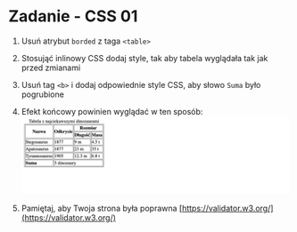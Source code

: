 # Zadanie - CSS 01

1. Usuń atrybut `borded` z taga `<table>`

2. Stosująć inlinowy CSS dodaj style, tak aby tabela wyglądała tak jak przed zmianami

3. Usuń tag `<b>` i dodaj odpowiednie style CSS, aby słowo `Suma` było pogrubione

4. Efekt końcowy powinien wyglądać w ten sposób:
    ![Efekt końcowy](./images/preview.png)

5. Pamiętaj, aby Twoja strona była poprawna [https://validator.w3.org/](https://validator.w3.org/)